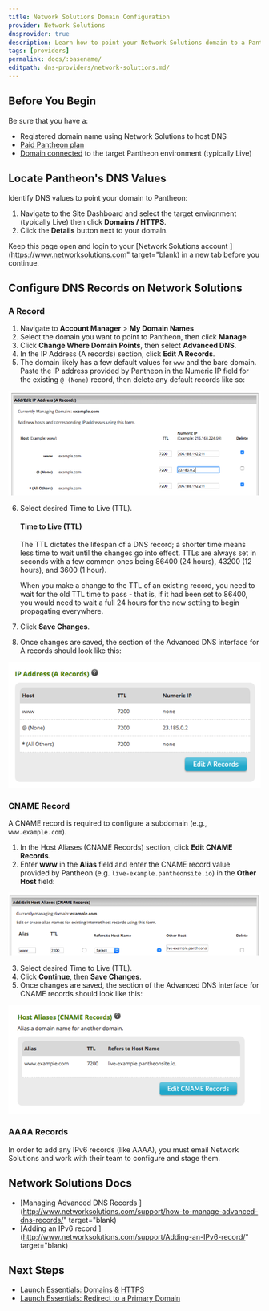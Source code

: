 ```yaml
---
title: Network Solutions Domain Configuration
provider: Network Solutions
dnsprovider: true
description: Learn how to point your Network Solutions domain to a Pantheon site.
tags: [providers]
permalink: docs/:basename/
editpath: dns-providers/network-solutions.md/
---
```


## Before You Begin
Be sure that you have a:


- Registered domain name using Network Solutions to host DNS
- [Paid Pantheon plan](/docs/guides/launch/plans/)
- [Domain connected](/docs/guides/launch/domains/) to the target Pantheon environment (typically Live)

## Locate Pantheon's DNS Values
Identify DNS values to point your domain to Pantheon:

1. Navigate to the Site Dashboard and select the target environment (typically <span class="glyphicons glyphicons-cardio"></span> Live) then click **<span class="glyphicons glyphicons-global"></span> Domains / HTTPS**.
2. Click the **Details** button next to your domain.

Keep this page open and login to your [Network Solutions account <span class="glyphicons glyphicons-new-window-alt"></span>](https://www.networksolutions.com" target="blank) in a new tab before you continue.

## Configure DNS Records on Network Solutions
### A Record
1. Navigate to **Account Manager** > **My Domain Names**
2. Select the domain you want to point to Pantheon, then click **Manage**.
3. Click **Change Where Domain Points**, then select **Advanced DNS**.
4. In the IP Address (A records) section, click **Edit A Records**.
5. The domain likely has a few default values for `www` and the bare domain. Paste the IP address provided by Pantheon in the Numeric IP field for the existing `@ (None)` record, then delete any default records like so:

  ![Network Solutions Edit A Records](/source/docs/assets/images/dns/networksolutions/default-a-records.png)

6. Select desired Time to Live (TTL).

    <Accordion title="Learn More" id="ttl" icon="info-sign">

    #### Time to Live (TTL)

    The TTL dictates the lifespan of a DNS record; a shorter time means less time to wait until the changes go into effect. TTLs are always set in seconds with a few common ones being 86400 (24 hours),  43200 (12 hours), and 3600 (1 hour).

    When you make a change to the TTL of an existing record, you need to wait for the old TTL time to pass - that is, if it had been set to 86400, you would need to wait a full 24 hours for the new setting to begin propagating everywhere.

    </Accordion>

7. Click **Save Changes**.
8. Once changes are saved, the section of the Advanced DNS interface for A records should look like this:

  ![Network Solutions Final CNAME](/source/docs/assets/images/dns/networksolutions/final-a.png)


### CNAME Record
A CNAME record is required to configure a subdomain (e.g., `www.example.com`).

1. In the Host Aliases (CNAME Records) section, click **Edit CNAME Records**.
2. Enter **www** in the **Alias** field and enter the CNAME record value provided by Pantheon (e.g. `live-example.pantheonsite.io`) in the **Other Host** field:

  ![Network Solutions CNAME](/source/docs/assets/images/dns/networksolutions/create-cname.png)

3. Select desired Time to Live (TTL).
4. Click **Continue**, then **Save Changes**.
5. Once changes are saved, the section of the Advanced DNS interface for CNAME records should look like this:

  ![Network Solutions Final CNAME](/source/docs/assets/images/dns/networksolutions/final-cname.png)


### AAAA Records
In order to add any IPv6 records (like AAAA), you must email Network Solutions and work with their team to configure and stage them.

## Network Solutions Docs

* [Managing Advanced DNS Records <span class="glyphicons glyphicons-new-window-alt"></span>](http://www.networksolutions.com/support/how-to-manage-advanced-dns-records/" target="blank)
* [Adding an IPv6 record <span class="glyphicons glyphicons-new-window-alt"></span>](http://www.networksolutions.com/support/Adding-an-IPv6-record/" target="blank)

## Next Steps

* [Launch Essentials: Domains & HTTPS](/docs/guides/launch/domains/)
* [Launch Essentials: Redirect to a Primary Domain](/docs/guides/launch/redirects/)
